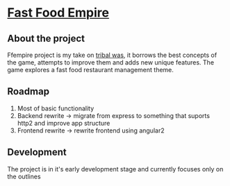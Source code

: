 # [Fast Food Empire](https://klemensas.xyz)


## About the project
Ffempire project is my take on [tribal was](http://tribalwars.net), it borrows the best concepts of the game, attempts to improve them and adds new unique features. The game explores a fast food restaurant management theme.

## Roadmap
1. Most of basic functionality
2. Backend rewrite -> migrate from express to something that suports http2 and improve app structure
3. Frontend rewrite -> rewrite frontend using angular2

## Development
The project is in it's early development stage and currently focuses only on the outlines